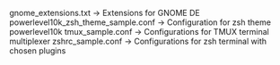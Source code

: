 gnome_extensions.txt -> Extensions for GNOME DE
powerlevel10k_zsh_theme_sample.conf -> Configuration for zsh theme powerlevel10k
tmux_sample.conf -> Configurations for TMUX terminal multiplexer
zshrc_sample.conf -> Configurations for zsh terminal with chosen plugins
